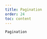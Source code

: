 ```yaml
---
title: Pagination
order: 24
toc: content
---
```


<code src='../examples/Pagination.tsx' description='Table pagination settings.'>Pagination</code>
